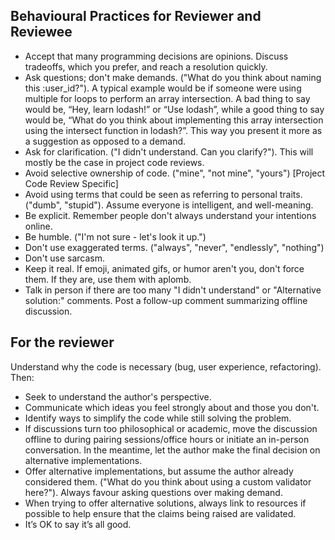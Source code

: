 ## Behavioural Practices for Reviewer and Reviewee
- Accept that many programming decisions are opinions. Discuss tradeoffs, which you prefer, and reach a resolution quickly.
- Ask questions; don't make demands. ("What do you think about naming this :user_id?"). A typical example would be if someone were using multiple for loops to perform an array intersection. A bad thing to say would be, “Hey, learn lodash!” or “Use lodash”, while a good thing to say would be, “What do you think about implementing this array intersection using the intersect function in lodash?”. This way you present it more as a suggestion as opposed to a demand.
- Ask for clarification. ("I didn't understand. Can you clarify?"). This will mostly be the case in project code reviews.
- Avoid selective ownership of code. ("mine", "not mine", "yours") [Project Code Review Specific]
- Avoid using terms that could be seen as referring to personal traits. ("dumb", "stupid"). Assume everyone is intelligent, and well-meaning.
- Be explicit. Remember people don't always understand your intentions online.
- Be humble. ("I'm not sure - let's look it up.")
- Don't use exaggerated terms. ("always", "never", "endlessly", "nothing")
- Don't use sarcasm.
- Keep it real. If emoji, animated gifs, or humor aren't you, don't force them. If they are, use them with aplomb.
- Talk in person if there are too many "I didn't understand" or "Alternative solution:" comments. Post a follow-up comment summarizing offline discussion.

## For the reviewer
Understand why the code is necessary (bug, user experience, refactoring). Then:
- Seek to understand the author's perspective.
- Communicate which ideas you feel strongly about and those you don't.
- Identify ways to simplify the code while still solving the problem.
- If discussions turn too philosophical or academic, move the discussion offline to during pairing sessions/office hours or initiate an in-person conversation. In the meantime, let the author make the final decision on alternative implementations.
- Offer alternative implementations, but assume the author already considered them. ("What do you think about using a custom validator here?"). Always favour asking questions over making demand.
- When trying to offer alternative solutions, always link to resources if possible to help ensure that the claims being raised are validated.
- It’s OK to say it’s all good.

